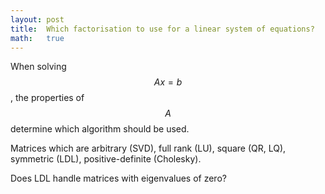 ```yaml
---
layout: post
title:  Which factorisation to use for a linear system of equations?
math:   true
---
```


When solving $$A x = b$$, the properties of $$A$$ determine which algorithm should be used.

Matrices which are arbitrary (SVD), full rank (LU), square (QR, LQ), symmetric (LDL), positive-definite (Cholesky).

Does LDL handle matrices with eigenvalues of zero?
